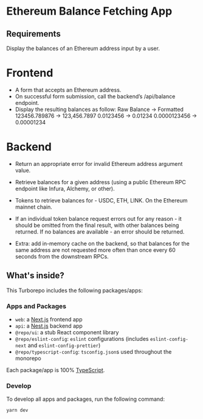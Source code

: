 # Ethereum Balance Fetching App

## Requirements

Display the balances of an Ethereum address input by a user.

# Frontend

- A form that accepts an Ethereum address.
- On successful form submission, call the backend’s /api/balance
  endpoint.
- Display the resulting balances as follow:
  Raw Balance → Formatted
  123456.789876 → 123,456.7897
  0.0123456 → 0.01234
  0.0000123456 → 0.00001234

# Backend

- Return an appropriate error for invalid Ethereum address argument value.
- Retrieve balances for a given address (using a public Ethereum RPC endpoint like Infura, Alchemy, or other).
- Tokens to retrieve balances for - USDC, ETH, LINK. On the Ethereum mainnet chain.
- If an individual token balance request errors out for any reason - it should be omitted from the final result, with other balances being returned. If no balances are available - an error should be returned.

- Extra: add in-memory cache on the backend, so that balances for the same address are not requested more often than once every 60 seconds from the downstream RPCs.

## What's inside?

This Turborepo includes the following packages/apps:

### Apps and Packages

- `web`: a [Next.js](https://nextjs.org/) frontend app
- `api`: a [Nest.js](https://nestjs.com/) backend app
- `@repo/ui`: a stub React component library
- `@repo/eslint-config`: `eslint` configurations (includes `eslint-config-next` and `eslint-config-prettier`)
- `@repo/typescript-config`: `tsconfig.json`s used throughout the monorepo

Each package/app is 100% [TypeScript](https://www.typescriptlang.org/).

### Develop

To develop all apps and packages, run the following command:

```
yarn dev
```
